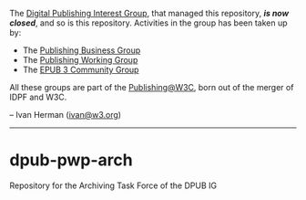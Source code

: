 The [Digital Publishing Interest Group](https://www.w3.org/dpub/IG), that managed this repository, ***is now closed***, and so is this repository. Activities in the group has been taken up by:

* The [Publishing Business Group](https://www.w3.org/publishing/groups/publ-bg)
* The [Publishing Working Group](https://www.w3.org/publishing/groups/publ-bg)
* The [EPUB 3 Community Group](https://www.w3.org/publishing/groups/epub3-cg)

All these groups are part of the [Publishing@W3C](https://www.w3.org/publishing), born out of the merger of IDPF and W3C.

– Ivan Herman (ivan@w3.org)

---

# dpub-pwp-arch
Repository for the Archiving Task Force of the DPUB IG
